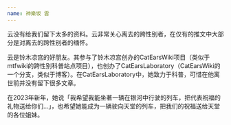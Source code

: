 ```yaml
---
name: 神樂坂 雲
---
```


云没有给我们留下太多的资料。云非常关心离去的跨性别者，在仅有的推文中大部分是对离去的跨性别者的缅怀。

云是铃木凉宫的好朋友。其参与了铃木凉宫创办的CatEarsWiki项目（类似于mtfwiki的跨性别科普站点项目），也创办了CatEarsLaboratory（CatEarsWiki的一个分支，类似于博客）。在CatEarsLaboratory中，她致力于科普，可惜在他离世前并没有留下很多文章。

在2023年新年，她说「我希望我能坐著一辆在银河中行驶的列车，把代表祝福的礼物送给你们…」，也希望她能成为一辆驶向天堂的列车，把我们的祝福送给天堂的各位姐妹。